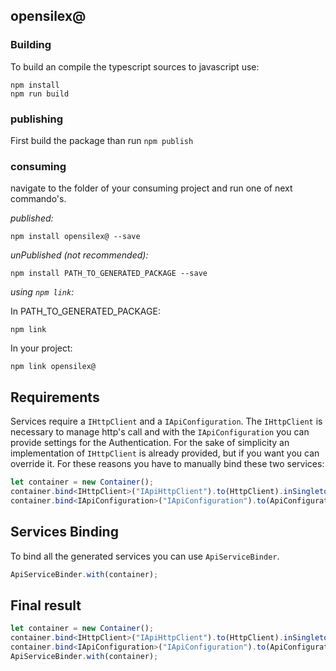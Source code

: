 ## opensilex@

### Building

To build an compile the typescript sources to javascript use:
```
npm install
npm run build
```

### publishing

First build the package than run ```npm publish```

### consuming

navigate to the folder of your consuming project and run one of next commando's.

_published:_

```
npm install opensilex@ --save
```

_unPublished (not recommended):_

```
npm install PATH_TO_GENERATED_PACKAGE --save
```

_using `npm link`:_

In PATH_TO_GENERATED_PACKAGE:
```
npm link
```

In your project:
```
npm link opensilex@
```

## Requirements
Services require a `IHttpClient` and a `IApiConfiguration`. The `IHttpClient` is necessary to manage http's call and with the `IApiConfiguration` you can provide settings for the Authentication.
For the sake of simplicity an implementation of `IHttpClient` is already provided, but if you want you can override it.
For these reasons you have to manually bind these two services:

```typescript
let container = new Container();
container.bind<IHttpClient>("IApiHttpClient").to(HttpClient).inSingletonScope();
container.bind<IApiConfiguration>("IApiConfiguration").to(ApiConfiguration).inSingletonScope();
```


## Services Binding
To bind all the generated services you can use `ApiServiceBinder`.

```typescript
ApiServiceBinder.with(container);
```

## Final result

```typescript
let container = new Container();
container.bind<IHttpClient>("IApiHttpClient").to(HttpClient).inSingletonScope();
container.bind<IApiConfiguration>("IApiConfiguration").to(ApiConfiguration).inSingletonScope();
ApiServiceBinder.with(container);
```





